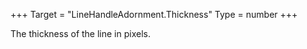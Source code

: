+++
Target = "LineHandleAdornment.Thickness"
Type = number
+++

The thickness of the line in pixels.